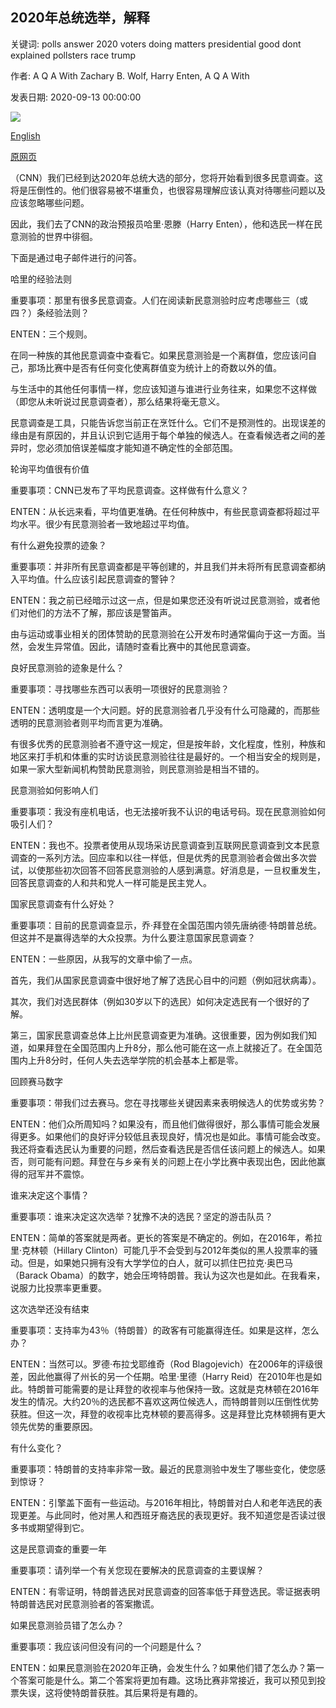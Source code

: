 ## 2020年总统选举，解释

关键词: polls answer 2020 voters doing matters presidential good dont explained pollsters race trump

作者: A Q A With Zachary B. Wolf, Harry Enten, A Q A With

发表日期: 2020-09-13 00:00:00

![](https://cdn.cnn.com/cnnnext/dam/assets/200911133241-trump-biden-split-0911-super-tease.jpg)

[English](2020%20presidential%20polls%2C%20explained.md)

[原网页](https://edition.cnn.com/2020/09/13/politics/presidential-election-polls-explainer/index.html)

（CNN）我们已经到达2020年总统大选的部分，您将开始看到很多民意调查。这将是压倒性的。他们很容易被不堪重负，也很容易理解应该认真对待哪些问题以及应该忽略哪些问题。

因此，我们去了CNN的政治预报员哈里·恩滕（Harry Enten），他和选民一样在民意测验的世界中徘徊。

下面是通过电子邮件进行的问答。

哈里的经验法则

重要事项：那里有很多民意调查。人们在阅读新民意测验时应考虑哪些三（或四？）条经验法则？

ENTEN：三个规则。

在同一种族的其他民意调查中查看它。如果民意测验是一个离群值，您应该问自己，那场比赛中是否有任何变化使离群值变为统计上的奇数以外的值。

与生活中的其他任何事情一样，您应该知道与谁进行业务往来，如果您不这样做（即您从未听说过民意调查者），那么结果将毫无意义。

民意调查是工具，只能告诉您当前正在烹饪什么。它们不是预测性的。出现误差的缘由是有原因的，并且认识到它适用于每个单独的候选人。在查看候选者之间的差异时，您必须加倍误差幅度才能知道不确定性的全部范围。

轮询平均值很有价值

重要事项：CNN已发布了平均民意调查。这样做有什么意义？

ENTEN：从长远来看，平均值更准确。在任何种族中，有些民意调查都将超过平均水平。很少有民意测验者一致地超过平均值。

有什么避免投票的迹象？

重要事项：并非所有民意调查都是平等创建的，并且我们并未将所有民意调查都纳入平均值。什么应该引起民意调查的警钟？

ENTEN：我之前已经暗示过这一点，但是如果您还没有听说过民意测验，或者他们对他们的方法不了解，那应该是警笛声。

由与运动或事业相关的团体赞助的民意测验在公开发布时通常偏向于这一方面。当然，会发生异常值。因此，请随时查看比赛中的其他民意调查。

良好民意测验的迹象是什么？

重要事项：寻找哪些东西可以表明一项很好的民意测验？

ENTEN：透明度是一个大问题。好的民意测验者几乎没有什么可隐藏的，而那些透明的民意测验者则平均而言更为准确。

有很多优秀的民意测验者不遵守这一规定，但是按年龄，文化程度，性别，种族和地区来打手机和体重的实时访谈民意测验往往是最好的。一个相当安全的规则是，如果一家大型新闻机构赞助民意测验，则民意测验是相当不错的。

民意测验如何影响人们

重要事项：我没有座机电话，也无法接听我不认识的电话号码。现在民意测验如何吸引人们？

ENTEN：我也不。投票者使用从现场采访民意调查到互联网民意调查到文本民意调查的一系列方法。回应率和以往一样低，但是优秀的民意测验者会做出多次尝试，以使那些初次回答不回答民意测验的人感到满意。好消息是，一旦权重发生，回答民意调查的人和共和党人一样可能是民主党人。

国家民意调查有什么好处？

重要事项：目前的民意调查显示，乔·拜登在全国范围内领先唐纳德·特朗普总统。但这并不是赢得选举的大众投票。为什么要注意国家民意调查？

ENTEN：一些原因，从我写的文章中偷了一点。

首先，我们从国家民意调查中很好地了解了选民心目中的问题（例如冠状病毒）。

其次，我们对选民群体（例如30岁以下的选民）如何决定选民有一个很好的了解。

第三，国家民意调查总体上比州民意调查更为准确。这很重要，因为例如我们知道，如果拜登在全国范围内上升8分，那么他可能在这一点上就接近了。在全国范围内上升8分时，任何人失去选举学院的机会基本上都是零。

回顾赛马数字

重要事项：带我们过去赛马。您在寻找哪些关键因素来表明候选人的优势或劣势？

ENTEN：他们众所周知吗？如果没有，而且他们做得很好，那么事情可能会发展得更多。如果他们的良好评分较低且表现良好，情况也是如此。事情可能会改变。我还将查看选民认为重要的问题，然后查看选民是否信任该问题上的候选人。如果否，则可能有问题。拜登在与乡亲有关的问题上在小学比赛中表现出色，因此他赢得的冠军并不震惊。

谁来决定这个事情？

重要事项：谁来决定这次选举？犹豫不决的选民？坚定的游击队员？

ENTEN：简单的答案就是两者。更长的答案是不确定的。例如，在2016年，希拉里·克林顿（Hillary Clinton）可能几乎不会受到与2012年类似的黑人投票率的骚动。但是，如果她只拥有没有大学学位的白人，就可以抓住巴拉克·奥巴马（Barack Obama）的数字，她会压垮特朗普。我认为这次也是如此。在我看来，说服力比投票率更重要。

这次选举还没有结束

重要事项：支持率为43％（特朗普）的政客有可能赢得连任。如果是这样，怎么办？

ENTEN：当然可以。罗德·布拉戈耶维奇（Rod Blagojevich）在2006年的评级很差，因此他赢得了州长的另一个任期。哈里·里德（Harry Reid）在2010年也是如此。特朗普可能需要的是让拜登的收视率与他保持一致。这就是克林顿在2016年发生的情况。大约20％的选民都不喜欢这两位候选人，而特朗普则以压倒性优势获胜。但这一次，拜登的收视率比克林顿的要高得多。这是拜登比克林顿拥有更大领先优势的重要原因。

有什么变化？

重要事项：特朗普的支持率非常一致。最近的民意测验中发生了哪些变化，使您感到惊讶？

ENTEN：引擎盖下面有一些运动。与2016年相比，特朗普对白人和老年选民的表现更差。与此同时，他对黑人和西班牙裔选民的表现更好。我不知道您是否读过很多书或期望得到它。

这是民意调查的重要一年

重要事项：请列举一个有关您现在要解决的民意调查的主要误解？

ENTEN：有零证明，特朗普选民对民意调查的回答率低于拜登选民。零证据表明特朗普选民对民意测验者的答案撒谎。

如果民意测验员错了怎么办？

重要事项：我应该问但没有问的一个问题是什么？

ENTEN：如果民意测验在2020年正确，会发生什么？如果他们错了怎么办？第一个答案可能是什么。第二个答案将更加有趣。这场比赛非常接近，我可以预见到投票失误，这将使特朗普获胜。其后果将是有趣的。